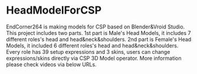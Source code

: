 # HeadModelForCSP
EndCorner264 is making models for CSP based on Blender&amp;Vroid Studio.
This project includes two parts.
1st part is Male's Head Models, it includes 7 different roles's head and head&amp;neck&amp;shoulders.
2nd part is Female's Head Models, it included 6 different roles's head and head&amp;neck&amp;shoulders.
Every role has 39 setup expressions and 3 skins, users can change expressions/skins directly via CSP 3D Model operator.
More information please check videos via below URLs.
